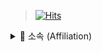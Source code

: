 >[![Hits](https://hits.seeyoufarm.com/api/count/incr/badge.svg?url=https%3A%2F%2Fgithub.com%2Fzaqwsx2003&count_bg=%23669ED9&title_bg=%2391E30A&icon=protocols-dot-io.svg&icon_color=%23058A74&title=Hits&edge_flat=false)](https://hits.seeyoufarm.com)
<details>
<summary>💒 소속 (Affiliation)</summary>
<div markdown="1">
 
>한양공업고등학교, 인공지능소프트웨어과
>
>Hanyang Technical High School,AI Software Department
>(주)새움
>
>Saewoom, Inc.
ㅡㅡㅡㅡㅡㅡㅡㅡㅡㅡㅡㅡㅡㅡㅡㅡ
<details>
<summary>🗨 공부하는 언어 (studying language)</summary>
<div markdown="1">
 
>C#,Python,Java
>
>Hanyang Technical High School,AI Software Department
 
 
 
 
 [![Anurag's github stats](https://github-readme-stats.vercel.app/api?username=zaqwsx2003)](https://github.com/anuraghazra/github-readme-stats)

